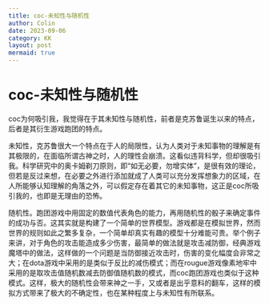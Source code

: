 ```yaml
---
title: coc-未知性与随机性
author: Colin
date: 2023-09-06
category: KK
layout: post
mermaid: true
---
```


# coc-未知性与随机性
coc为何吸引我，我觉得在于其未知性与随机性，前者是克苏鲁诞生以来的特点，后者是其衍生游戏跑团的特点。  

未知性，克苏鲁很大一个特点在于人的局限性，认为人类对于未知事物的理解是有其极限的，在面临所谓古神之时，人的理性会崩溃。这看似违背科学，但却很吸引我。科学研究中的奥卡姆剃刀原则，即“如无必要，勿增实体”，是很有效的理论，但若是反过来想，在必要之外进行添加就成了人类可以充分发挥想象力的区域，在人所能够认知理解的角落之外，可以假定存在着其它的未知事物，这正是coc所吸引我的，也即是无理由的恐怖。  

随机性。跑团游戏中用固定的数值代表角色的能力，再用随机性的骰子来确定事件的成功与否。这其实就是构建了一个简单的世界模型。游戏都是在模拟世界，然而世界的规则如此之繁多复杂，一个简单却真实有趣的模型十分难能可贵。举个例子来讲，对于角色的攻击能造成多少伤害，最简单的做法就是攻击减防御，经典游戏魔塔中的做法，这样做的一个问题是当防御接近攻击时，伤害的变化幅度会非常之大；在dota游戏中采用的是类似于反比的减伤模式；而在rougue游戏像素地牢中采用的是取攻击值随机数减去防御值随机数的模式，而coc跑团游戏也类似于这种模式。这样，极大的随机性会带来神之一手，又或者是出乎意料的翻车，这样的模拟方式带来了极大的不确定性，也在某种程度上与未知性有所联系。
